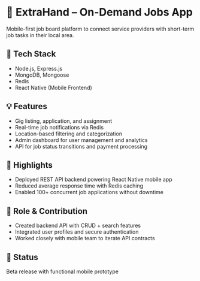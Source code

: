 # 💼 ExtraHand – On-Demand Jobs App

Mobile-first job board platform to connect service providers with short-term job tasks in their local area.

## 🧰 Tech Stack

- Node.js, Express.js
- MongoDB, Mongoose
- Redis
- React Native (Mobile Frontend)

## 💡 Features

- Gig listing, application, and assignment
- Real-time job notifications via Redis
- Location-based filtering and categorization
- Admin dashboard for user management and analytics
- API for job status transitions and payment processing

## 🚀 Highlights

- Deployed REST API backend powering React Native mobile app
- Reduced average response time with Redis caching
- Enabled 100+ concurrent job applications without downtime

## 📂 Role & Contribution

- Created backend API with CRUD + search features
- Integrated user profiles and secure authentication
- Worked closely with mobile team to iterate API contracts

## 📌 Status

Beta release with functional mobile prototype
